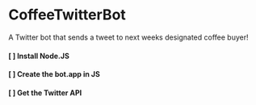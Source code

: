 # CoffeeTwitterBot
A Twitter bot that sends a tweet to next weeks designated coffee buyer!
#### [ ] Install Node.JS
#### [ ] Create the bot.app in JS <br>
#### [ ] Get the Twitter API  <br>

